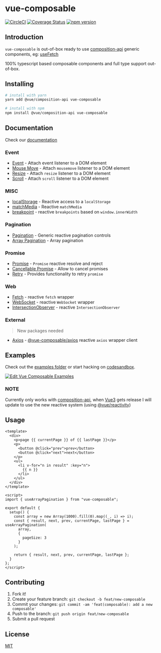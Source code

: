 # vue-composable

[![CircleCI](https://circleci.com/gh/pikax/vue-composable.svg?style=svg)](https://circleci.com/gh/pikax/vue-composable)
[![Coverage Status](https://coveralls.io/repos/github/pikax/vue-composable/badge.svg?branch=master)](https://coveralls.io/github/pikax/vue-composable?branch=master)
[![npm version](https://badge.fury.io/js/vue-composable.svg)](https://badge.fury.io/js/vue-composable)

## Introduction

`vue-composable` is out-of-box ready to use [composition-api](https://github.com/vuejs/composition-api) generic components, eg: [useFetch](examples/fetch.html)

100% typescript based composable components and full type support out-of-box.

## Installing

```bash
# install with yarn
yarn add @vue/composition-api vue-composable

# install with npm
npm install @vue/composition-api vue-composable
```

## Documentation

Check our [documentation](https://pikax.me/vue-composable/)

### Event

- [Event](https://pikax.me/vue-composable/composable/event/event) - Attach event listener to a DOM element
- [Mouse Move](https://pikax.me/vue-composable/composable/event/onMoveMove) - Attach `mousemove` listener to a DOM element
- [Resize](https://pikax.me/vue-composable/composable/event/onResize) - Attach `resize` listener to a DOM element
- [Scroll](https://pikax.me/vue-composable/composable/event/onScroll) - Attach `scroll` listener to a DOM element

### MISC

- [localStorage](https://pikax.me/vue-composable/composable/misc/localStorage) - Reactive access to a `localStorage`
- [matchMedia](https://pikax.me/vue-composable/composable/misc/matchMedia) - Reactive `matchMedia`
- [breakpoint](https://pikax.me/vue-composable/composable/misc/breakpoint) - reactive `breakpoints` based on `window.innerWidth`

### Pagination

- [Pagination](https://pikax.me/vue-composable/composable/pagination/pagination) - Generic reactive pagination controls
- [Array Pagination](https://pikax.me/vue-composable/composable/pagination/arrayPagination) - Array pagination

### Promise

- [Promise](https://pikax.me/vue-composable/composable/promise/promise) - `Promise` reactive resolve and reject
- [Cancellable Promise](https://pikax.me/vue-composable/composable/promise/cancellablePromise) - Allow to cancel promises
- [Retry](https://pikax.me/vue-composable/composable/promise/retry) - Provides functionality to retry `promise`

### Web

- [Fetch](https://pikax.me/vue-composable/composable/web/fetch) - reactive `fetch` wrapper
- [WebSocket](https://pikax.me/vue-composable/composable/web/webSocket) - reactive `WebSocket` wrapper
- [IntersectionObserver](https://pikax.me/vue-composable/composable/web/intersectionObserver) - reactive `IntersectionObserver`

### External

> New packages needed

- [Axios](https://pikax.me/vue-composable/composable/external/axios) - [@vue-composable/axios](https://www.npmjs.com/package/@vue-composable/axios) reactive `axios` wrapper client

## Examples

Check out the [examples folder](examples) or start hacking on [codesandbox](https://codesandbox.io/s/vue-composable-examples-yuusf).

[![Edit Vue Composable Examples](https://codesandbox.io/static/img/play-codesandbox.svg)](https://codesandbox.io/s/vue-template-yuusf?fontsize=14)

### NOTE

Currently only works with [composition-api](https://github.com/vuejs/composition-api), when [Vue3](https://github.com/vuejs/vue-next) gets release I will update to use the new reactive system (using [@vue/reactivity](https://github.com/vuejs/vue-next/tree/master/packages/reactivity))

## Usage

```vue
<template>
  <div>
    <p>page {{ currentPage }} of {{ lastPage }}</p>
    <p>
      <button @click="prev">prev</button>
      <button @click="next">next</button>
    </p>
    <ul>
      <li v-for="n in result" :key="n">
        {{ n }}
      </li>
    </ul>
  </div>
</template>

<script>
import { useArrayPagination } from "vue-composable";

export default {
  setup() {
    const array = new Array(1000).fill(0).map((_, i) => i);
    const { result, next, prev, currentPage, lastPage } = useArrayPagination(
      array,
      {
        pageSize: 3
      }
    );

    return { result, next, prev, currentPage, lastPage };
  }
};
</script>
```

## Contributing

1. Fork it!
2. Create your feature branch: `git checkout -b feat/new-composable`
3. Commit your changes: `git commit -am 'feat(composable): add a new composable'`
4. Push to the branch: `git push origin feat/new-composable`
5. Submit a pull request

## License

[MIT](http://opensource.org/licenses/MIT)
